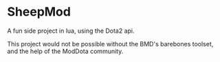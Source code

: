 # SheepMod
A fun side project in lua, using the Dota2 api.

This project would not be possible without the BMD's barebones toolset, and the help of the ModDota community. 
